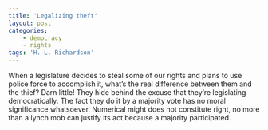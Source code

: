 ```yaml
---
title: 'Legalizing theft'
layout: post
categories:
    - democracy
    - rights
tags: 'H. L. Richardson'
---
```


When a legislature decides to steal some of our rights and plans to use police force to accomplish it, what’s the real difference between them and the thief? Darn little! They hide behind the excuse that they’re legislating democratically. The fact they do it by a majority vote has no moral significance whatsoever. Numerical might does not constitute right, no more than a lynch mob can justify its act because a majority participated.